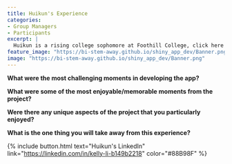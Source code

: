 ```yaml
---
title: Huikun's Experience
categories:
- Group Managers
- Participants
excerpt: |
  Huikun is a rising college sophomore at Foothill College, click here to learn more about her experience as a group manager and participant in this project.|
feature_image: "https://bi-stem-away.github.io/shiny_app_dev/Banner.png"
image: "https://bi-stem-away.github.io/shiny_app_dev/Banner.png"
---
```


**What were the most challenging moments in developing the app?**



**What were some of the most enjoyable/memorable moments from the project?**



**Were there any unique aspects of the project that you particularly enjoyed?**




**What is the one thing you will take away from this experience?**


{% include button.html text="Huikun's LinkedIn" link="https://linkedin.com/in/kelly-li-b149b2218" color="#88B98F" %} 
